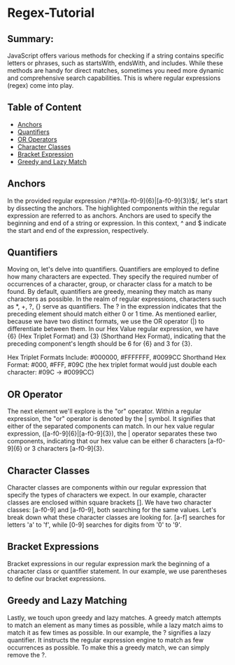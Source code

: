 # Regex-Tutorial

## Summary:
JavaScript offers various methods for checking if a string contains specific letters or phrases, such as startsWith, endsWith, and includes. While these methods are handy for direct matches, sometimes you need more dynamic and comprehensive search capabilities. This is where regular expressions (regex) come into play.

## Table of Content
- [Anchors](#anchors)
- [Quantifiers](#quantifiers)
- [OR Operators](#or-operator)
- [Character Classes](#character-classes)
- [Bracket Expression](#bracket-expressions)
- [Greedy and Lazy Match](#greedy-and-lazy-matching)

## Anchors
In the provided regular expression /^#?([a-f0-9]{6}|[a-f0-9]{3})$/, let's start by dissecting the anchors. The highlighted components within the regular expression are referred to as anchors. Anchors are used to specify the beginning and end of a string or expression. In this context, ^ and $ indicate the start and end of the expression, respectively.

## Quantifiers
Moving on, let's delve into quantifiers. Quantifiers are employed to define how many characters are expected. They specify the required number of occurrences of a character, group, or character class for a match to be found. By default, quantifiers are greedy, meaning they match as many characters as possible. In the realm of regular expressions, characters such as *, +, ?, {} serve as quantifiers. The ? in the expression indicates that the preceding element should match either 0 or 1 time. As mentioned earlier, because we have two distinct formats, we use the OR operator (|) to differentiate between them. In our Hex Value regular expression, we have {6} (Hex Triplet Format) and {3} (Shorthand Hex Format), indicating that the preceding component's length should be 6 for {6} and 3 for {3}.

Hex Triplet Formats Include: #000000, #FFFFFFF, #0099CC
Shorthand Hex Format: #000, #FFF, #09C (the hex triplet format would just double each character: #09C -> #0099CC)

## OR Operator
The next element we'll explore is the "or" operator. Within a regular expression, the "or" operator is denoted by the | symbol. It signifies that either of the separated components can match. In our hex value regular expression, ([a-f0-9]{6}|[a-f0-9]{3}), the | operator separates these two components, indicating that our hex value can be either 6 characters [a-f0-9]{6} or 3 characters [a-f0-9]{3}.

## Character Classes
Character classes are components within our regular expression that specify the types of characters we expect. In our example, character classes are enclosed within square brackets []. We have two character classes: [a-f0-9] and [a-f0-9], both searching for the same values. Let's break down what these character classes are looking for. [a-f] searches for letters 'a' to 'f', while [0-9] searches for digits from '0' to '9'.

## Bracket Expressions
Bracket expressions in our regular expression mark the beginning of a character class or quantifier statement. In our example, we use parentheses to define our bracket expressions.

## Greedy and Lazy Matching
Lastly, we touch upon greedy and lazy matches. A greedy match attempts to match an element as many times as possible, while a lazy match aims to match it as few times as possible. In our example, the ? signifies a lazy quantifier. It instructs the regular expression engine to match as few occurrences as possible. To make this a greedy match, we can simply remove the ?.